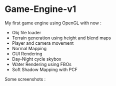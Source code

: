# Game-Engine-v1
My first game engine using OpenGL with now : 
- Obj file loader  
- Terrain generation using height and blend maps 
- Player and camera movement 
- Normal Mapping 
- GUI Rendering 
- Day-Night cycle skybox 
- Water Rendering using FBOs  
- Soft Shadow Mapping with PCF 

Some screenshots :
